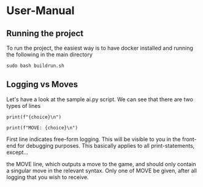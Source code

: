 # User-Manual 

## Running the project

To run the project, the easiest way is to have docker installed and running the following in the main directory

```
sudo bash buildrun.sh
```

## Logging vs Moves
Let's have a look at the sample ai.py script. We can see that there are two types of lines

```
print(f"{choice}\n")
```
```        
print(f"MOVE: {choice}\n")
```

First line indicates free-form logging. This will be visible to you in the front-end for debugging purposes. This basically applies to all print-statements, except...

the MOVE line, which outputs a move to the game, and should only contain a singular move in the relevant syntax. Only one of MOVE be given, after all logging that you wish to receive.